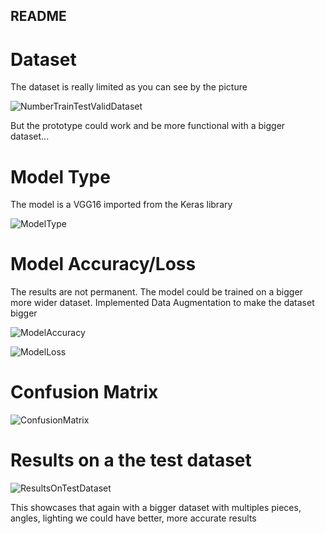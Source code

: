 ## README
# Dataset
The dataset is really limited as you can see by the picture


![NumberTrainTestValidDataset](https://github.com/user-attachments/assets/cd8bcad5-ab3b-4bd9-930d-30f4dc7dcad5)


But the prototype could work and be more functional with a bigger dataset...

# Model Type
The model is a VGG16 imported from the Keras library


![ModelType](https://github.com/user-attachments/assets/6659acf1-a04a-4d78-93c9-a7e64bb09f0e)

# Model Accuracy/Loss
The results are not permanent.
The model could be trained on a bigger more wider dataset.
Implemented Data Augmentation to make the dataset bigger


![ModelAccuracy](https://github.com/user-attachments/assets/7c69eb57-0058-4587-b59e-d6dc2832a5f9)


![ModelLoss](https://github.com/user-attachments/assets/f49da48c-79f1-4812-980e-edf3dd2fdfa8)

# Confusion Matrix

![ConfusionMatrix](https://github.com/user-attachments/assets/d781b809-b24e-486e-a6cf-aab2bdefae76)


# Results on a the test dataset


![ResultsOnTestDataset](https://github.com/user-attachments/assets/f9b8db7b-a73f-4315-8fc9-3f693e8b07b5)


This showcases that again with a bigger dataset with multiples pieces, angles, lighting we could have better, more accurate results
